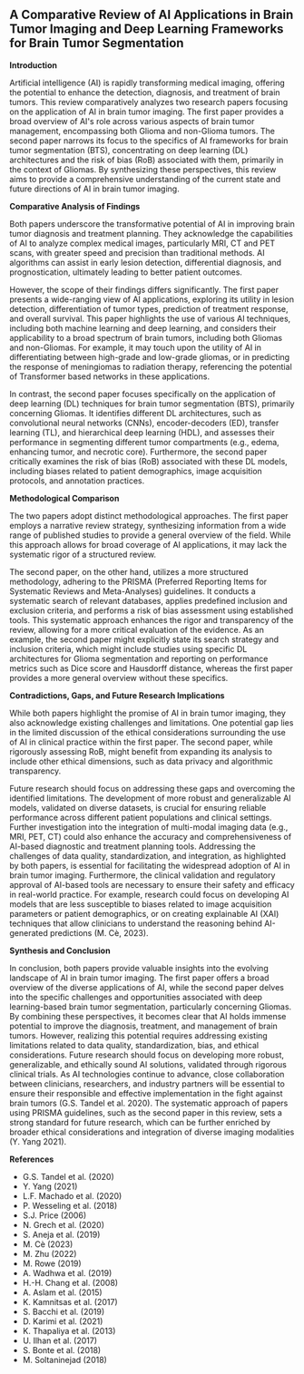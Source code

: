 ## A Comparative Review of AI Applications in Brain Tumor Imaging and Deep Learning Frameworks for Brain Tumor Segmentation

**Introduction**

Artificial intelligence (AI) is rapidly transforming medical imaging, offering the potential to enhance the detection, diagnosis, and treatment of brain tumors. This review comparatively analyzes two research papers focusing on the application of AI in brain tumor imaging. The first paper provides a broad overview of AI's role across various aspects of brain tumor management, encompassing both Glioma and non-Glioma tumors. The second paper narrows its focus to the specifics of AI frameworks for brain tumor segmentation (BTS), concentrating on deep learning (DL) architectures and the risk of bias (RoB) associated with them, primarily in the context of Gliomas. By synthesizing these perspectives, this review aims to provide a comprehensive understanding of the current state and future directions of AI in brain tumor imaging.

**Comparative Analysis of Findings**

Both papers underscore the transformative potential of AI in improving brain tumor diagnosis and treatment planning. They acknowledge the capabilities of AI to analyze complex medical images, particularly MRI, CT and PET scans, with greater speed and precision than traditional methods. AI algorithms can assist in early lesion detection, differential diagnosis, and prognostication, ultimately leading to better patient outcomes.

However, the scope of their findings differs significantly. The first paper presents a wide-ranging view of AI applications, exploring its utility in lesion detection, differentiation of tumor types, prediction of treatment response, and overall survival. This paper highlights the use of various AI techniques, including both machine learning and deep learning, and considers their applicability to a broad spectrum of brain tumors, including both Gliomas and non-Gliomas. For example, it may touch upon the utility of AI in differentiating between high-grade and low-grade gliomas, or in predicting the response of meningiomas to radiation therapy, referencing the potential of Transformer based networks in these applications.

In contrast, the second paper focuses specifically on the application of deep learning (DL) techniques for brain tumor segmentation (BTS), primarily concerning Gliomas. It identifies different DL architectures, such as convolutional neural networks (CNNs), encoder-decoders (ED), transfer learning (TL), and hierarchical deep learning (HDL), and assesses their performance in segmenting different tumor compartments (e.g., edema, enhancing tumor, and necrotic core). Furthermore, the second paper critically examines the risk of bias (RoB) associated with these DL models, including biases related to patient demographics, image acquisition protocols, and annotation practices.

**Methodological Comparison**

The two papers adopt distinct methodological approaches. The first paper employs a narrative review strategy, synthesizing information from a wide range of published studies to provide a general overview of the field. While this approach allows for broad coverage of AI applications, it may lack the systematic rigor of a structured review.

The second paper, on the other hand, utilizes a more structured methodology, adhering to the PRISMA (Preferred Reporting Items for Systematic Reviews and Meta-Analyses) guidelines. It conducts a systematic search of relevant databases, applies predefined inclusion and exclusion criteria, and performs a risk of bias assessment using established tools. This systematic approach enhances the rigor and transparency of the review, allowing for a more critical evaluation of the evidence. As an example, the second paper might explicitly state its search strategy and inclusion criteria, which might include studies using specific DL architectures for Glioma segmentation and reporting on performance metrics such as Dice score and Hausdorff distance, whereas the first paper provides a more general overview without these specifics.

**Contradictions, Gaps, and Future Research Implications**

While both papers highlight the promise of AI in brain tumor imaging, they also acknowledge existing challenges and limitations. One potential gap lies in the limited discussion of the ethical considerations surrounding the use of AI in clinical practice within the first paper. The second paper, while rigorously assessing RoB, might benefit from expanding its analysis to include other ethical dimensions, such as data privacy and algorithmic transparency.

Future research should focus on addressing these gaps and overcoming the identified limitations. The development of more robust and generalizable AI models, validated on diverse datasets, is crucial for ensuring reliable performance across different patient populations and clinical settings. Further investigation into the integration of multi-modal imaging data (e.g., MRI, PET, CT) could also enhance the accuracy and comprehensiveness of AI-based diagnostic and treatment planning tools. Addressing the challenges of data quality, standardization, and integration, as highlighted by both papers, is essential for facilitating the widespread adoption of AI in brain tumor imaging. Furthermore, the clinical validation and regulatory approval of AI-based tools are necessary to ensure their safety and efficacy in real-world practice. For example, research could focus on developing AI models that are less susceptible to biases related to image acquisition parameters or patient demographics, or on creating explainable AI (XAI) techniques that allow clinicians to understand the reasoning behind AI-generated predictions (M. Cè, 2023).

**Synthesis and Conclusion**

In conclusion, both papers provide valuable insights into the evolving landscape of AI in brain tumor imaging. The first paper offers a broad overview of the diverse applications of AI, while the second paper delves into the specific challenges and opportunities associated with deep learning-based brain tumor segmentation, particularly concerning Gliomas. By combining these perspectives, it becomes clear that AI holds immense potential to improve the diagnosis, treatment, and management of brain tumors. However, realizing this potential requires addressing existing limitations related to data quality, standardization, bias, and ethical considerations. Future research should focus on developing more robust, generalizable, and ethically sound AI solutions, validated through rigorous clinical trials. As AI technologies continue to advance, close collaboration between clinicians, researchers, and industry partners will be essential to ensure their responsible and effective implementation in the fight against brain tumors (G.S. Tandel et al. 2020). The systematic approach of papers using PRISMA guidelines, such as the second paper in this review, sets a strong standard for future research, which can be further enriched by broader ethical considerations and integration of diverse imaging modalities (Y. Yang 2021).

**References**

*   G.S. Tandel et al. (2020)
*   Y. Yang (2021)
*   L.F. Machado et al. (2020)
*   P. Wesseling et al. (2018)
*   S.J. Price (2006)
*   N. Grech et al. (2020)
*   S. Aneja et al. (2019)
*   M. Cè (2023)
*   M. Zhu (2022)
*   M. Rowe (2019)
*   A. Wadhwa et al. (2019)
*   H.-H. Chang et al. (2008)
*   A. Aslam et al. (2015)
*   K. Kamnitsas et al. (2017)
*   S. Bacchi et al. (2019)
*   D. Karimi et al. (2021)
*   K. Thapaliya et al. (2013)
*   U. Ilhan et al. (2017)
*   S. Bonte et al. (2018)
*   M. Soltaninejad (2018)